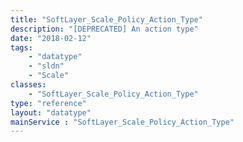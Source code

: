 ```yaml
---
title: "SoftLayer_Scale_Policy_Action_Type"
description: "[DEPRECATED] An action type"
date: "2018-02-12"
tags:
    - "datatype"
    - "sldn"
    - "Scale"
classes:
    - "SoftLayer_Scale_Policy_Action_Type"
type: "reference"
layout: "datatype"
mainService : "SoftLayer_Scale_Policy_Action_Type"
---
```

